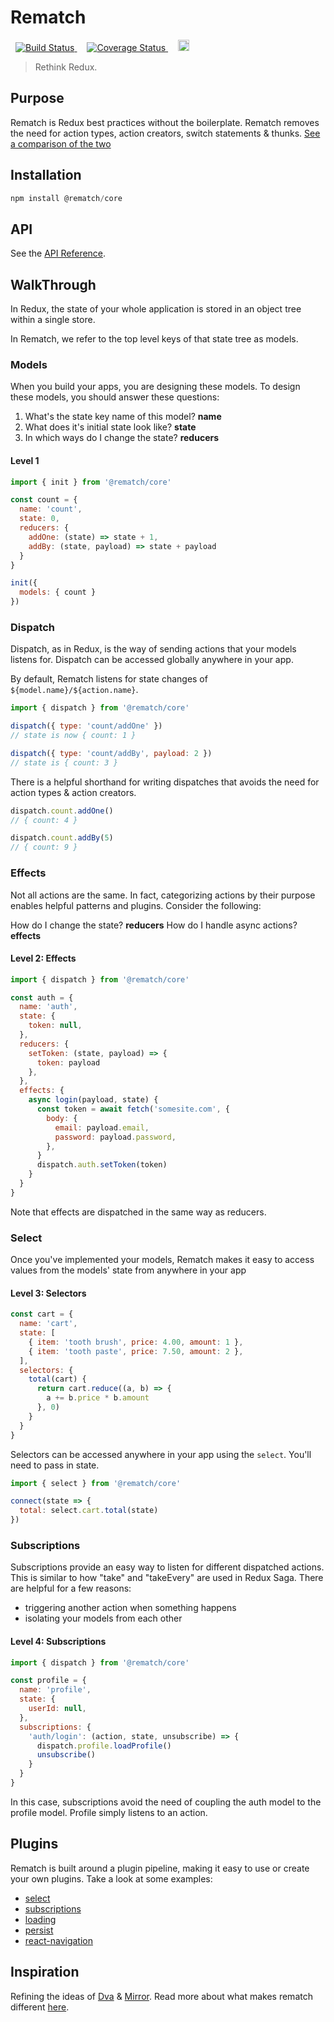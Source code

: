 # Rematch

<p>
<a href='https://travis-ci.org/rematch/rematch' style='margin: 0 0.5rem;'>
<img src='https://travis-ci.org/rematch/rematch.svg?branch=master' alt='Build Status'/>
</a>

<a href='https://coveralls.io/github/rematch/rematch?branch=master&service=github' style='margin: 0 0.5rem;'>
<img src='https://coveralls.io/repos/github/rematch/rematch/badge.svg?branch=master&service=github' alt='Coverage Status' />
</a>

<a href='https://badge.fury.io/js/%40rematch%2Fcore' style='margin: 0 0.5rem;'>
<img src='https://badge.fury.io/js/%40rematch%2Fcore.svg' alt='npm version' height='18'>
</a>
</p>

> Rethink Redux.

## Purpose

Rematch is Redux best practices without the boilerplate. Rematch removes the need for action types, action creators, switch statements & thunks. [See a comparison of the two](./docs/purpose.md)

## Installation

```js
npm install @rematch/core
```

## API

See the [API Reference](./docs/api.md).


## WalkThrough

In Redux, the state of your whole application is stored in an object tree within a single store.

In Rematch, we refer to the top level keys of that state tree as models.

### Models

When you build your apps, you are designing these models. To design these models, you should answer these questions:

1. What's the state key name of this model? **name**
2. What does it's initial state look like? **state**
3. In which ways do I change the state? **reducers**

#### Level 1

```js
import { init } from '@rematch/core'

const count = {
  name: 'count',
  state: 0,
  reducers: {
    addOne: (state) => state + 1,
    addBy: (state, payload) => state + payload
  }
}

init({
  models: { count }
})
```

### Dispatch

Dispatch, as in Redux, is the way of sending actions that your models listens for. Dispatch can be accessed globally anywhere in your app.

By default, Rematch listens for state changes of `${model.name}/${action.name}`.

```js
import { dispatch } from '@rematch/core'

dispatch({ type: 'count/addOne' })
// state is now { count: 1 }

dispatch({ type: 'count/addBy', payload: 2 })
// state is { count: 3 }
```

There is a helpful shorthand for writing dispatches that avoids the need for action types & action creators.

```js
dispatch.count.addOne()
// { count: 4 }

dispatch.count.addBy(5)
// { count: 9 }
```

### Effects

Not all actions are the same. In fact, categorizing actions by their purpose enables helpful patterns and plugins. Consider the following:

How do I change the state? **reducers**
How do I handle async actions? **effects**

#### Level 2: Effects

```js
import { dispatch } from '@rematch/core'

const auth = {
  name: 'auth',
  state: {
    token: null,
  },
  reducers: {
    setToken: (state, payload) => {
      token: payload
    },
  },
  effects: {
    async login(payload, state) {
      const token = await fetch('somesite.com', {
        body: {
          email: payload.email,
          password: payload.password,
        },
      }
      dispatch.auth.setToken(token)
    }
  }
}
```

Note that effects are dispatched in the same way as reducers.


### Select

Once you've implemented your models, Rematch makes it easy to access values from the models' state from anywhere in your app

#### Level 3: Selectors

```js
const cart = {
  name: 'cart',
  state: [
    { item: 'tooth brush', price: 4.00, amount: 1 },
    { item: 'tooth paste', price: 7.50, amount: 2 },
  ],
  selectors: {
    total(cart) {
      return cart.reduce((a, b) => {
        a += b.price * b.amount
      }, 0)
    }
  }
}
```

Selectors can be accessed anywhere in your app using the `select`. You'll need to pass in state.

```js
import { select } from '@rematch/core'

connect(state => {
  total: select.cart.total(state)
})
```

### Subscriptions

Subscriptions provide an easy way to listen for different dispatched actions. This is similar to how "take" and "takeEvery" are used in Redux Saga. There are helpful for a few reasons:

- triggering another action when something happens
- isolating your models from each other

#### Level 4: Subscriptions

```js
import { dispatch } from '@rematch/core'

const profile = {
  name: 'profile',
  state: {
    userId: null,
  },
  subscriptions: {
    'auth/login': (action, state, unsubscribe) => {
      dispatch.profile.loadProfile()
      unsubscribe()
    }
  }
}
```

In this case, subscriptions avoid the need of coupling the auth model to the profile model. Profile simply listens to an action.

## Plugins

Rematch is built around a plugin pipeline, making it easy to use or create your own plugins. Take a look at some examples:

- [select](./plugins/select)
- [subscriptions](./plugins/subscriptions)
- [loading](./plugins/loading)
- [persist](./plugins/persist)
- [react-navigation](./plugins/react-navigation)

## Inspiration

Refining the ideas of [Dva](github.com/dvajs/dva) & [Mirror](https://github.com/mirrorjs/mirror). Read more about what makes rematch different [here](./docs/inspiration.md).